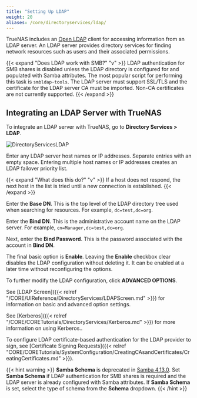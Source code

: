 ```yaml
---
title: "Setting Up LDAP"
weight: 20
aliases: /core/directoryservices/ldap/
---
```

 

TrueNAS includes an [Open LDAP](https://www.openldap.org/) client for accessing information from an LDAP server. An LDAP server provides directory services for finding network resources such as users and their associated permissions.

{{< expand "Does LDAP work with SMB?" "v" >}}
LDAP authentication for SMB shares is disabled unless the LDAP directory is configured for and populated with Samba attributes.
The most popular script for performing this task is `smbldap-tools`.
The LDAP server must support SSL/TLS and the certificate for the LDAP server CA must be imported.
Non-CA certificates are not currently supported.
{{< /expand >}}

## Integrating an LDAP Server with TrueNAS

To integrate an LDAP server with TrueNAS, go to **Directory Services > LDAP**.

![DirectoryServicesLDAP](/images/CORE/12.0/DirectoryServicesLDAP.png "LDAP Options")

Enter any LDAP server host names or IP addresses.
Separate entries with an empty space.
Entering multiple host names or IP addresses creates an LDAP failover priority list.

{{< expand "What does this do?" "v" >}}
If a host does not respond, the next host in the list is tried until a new connection is established.
{{< /expand >}}

Enter the **Base DN**.
This is the top level of the LDAP directory tree used when searching for resources.
For example, `dc=test,dc=org`.

Enter the **Bind DN**.
This is the administrative account name on the LDAP server.
For example, `cn=Manager,dc=test,dc=org`.

Next, enter the **Bind Password**.
This is the password associated with the account in **Bind DN**.

The final basic option is **Enable**.
Leaving the **Enable** checkbox clear disables the LDAP configuration without deleting it.
It can be enabled at a later time without reconfiguring the options.

To further modify the LDAP configuration, click **ADVANCED OPTIONS**.

See [LDAP Screen]({{< relref "/CORE/UIReference/DirectoryServices/LDAPScreen.md" >}}) for information on basic and advanced option settings.

See [Kerberos]({{< relref "/CORE/CORETutorials/DirectoryServices/Kerberos.md" >}}) for more information on using Kerberos..

To configure LDAP certificate-based authentication for the LDAP provider to sign, see [Certificate Signing Requests]({{< relref "CORE/CORETutorials/SystemConfiguration/CreatingCAsandCertificates/CreatingCertificates.md" >}}).

{{< hint warning >}}
**Samba Schema** is deprecated in [Samba 4.13.0](https://www.samba.org/samba/history/samba-4.13.0.html).
Set **Samba Schema** if LDAP authentication for SMB shares is required and the LDAP server is already configured with Samba attributes.
If **Samba Schema** is set, select the type of schema from the **Schema** dropdown.
{{< /hint >}}

